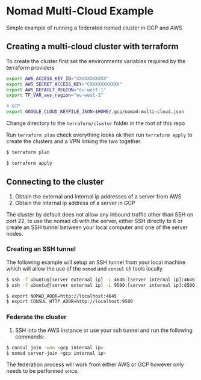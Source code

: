 # Nomad Multi-Cloud Example
Simple example of running a federated nomad cluster in GCP and AWS

## Creating a multi-cloud cluster with terraform
To create the cluster first set the environments variables required by the terraform providers

```bash
export AWS_ACCESS_KEY_ID="XXXXXXXXXXX"
export AWS_SECRET_ACCESS_KEY="CXXXXXXXXXXX"
export AWS_DEFAULT_REGION="eu-west-1"
export TF_VAR_aws_region="eu-west-1"

# GCP
export GOOGLE_CLOUD_KEYFILE_JSON=$HOME/.gcp/nomad-multi-cloud.json
```

Change directory to the `terraform/cluster` folder in the root of this repo

Run `terraform plan` check everything looks ok then run `terraform apply` to create the clusters and a VPN linking the two together.

```bash
$ terraform plan

$ terraform apply
```


## Connecting to the cluster
1. Obtain the external and internal ip addresses of a server from AWS
1. Obtain the internal ip address of a server in GCP

The cluster by default does not allow any inbound traffic other than SSH on port 22, to use the nomad cli with the server, either SSH directly to it or create an SSH tunnel between your local computer and one of the server nodes.

### Creating an SSH tunnel
The following example will setup an SSH tunnel from your local machine which will allow the use of the `nomad` and `consul` cli tools locally.

```bash
$ ssh -f ubuntu@[server external ip] -L 4645:[server internal ip]:4646 -N // nomad
$ ssh -f ubuntu@[server external ip] -L 9500:[server internal ip]:8500 -N // consul

$ export NOMAD_ADDR=http://localhost:4645
$ export CONSUL_HTTP_ADDR=http://localhost:9500
```

### Federate the cluster
1. SSH into the AWS instance or use your ssh tunnel and run the following commands:

```bash
$ consul join -wan <gcp internal ip>
$ nomad server-join <gcp internal ip>
```

The federation process will work from either AWS or GCP however only needs to be performed once.
